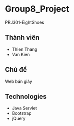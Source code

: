 # Group8_Project
PRJ301-EightShoes


## Thành viên
- Thien Thang
- Van Kien

## Chủ đề
Web bán giày

## Technologies
- Java Servlet
- Bootstrap
- jQuery
